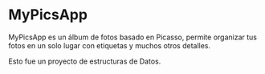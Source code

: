 # MyPicsApp
MyPicsApp es un álbum de fotos basado en Picasso, permite organizar tus fotos en un solo lugar con etiquetas y muchos otros detalles.

Esto fue un proyecto de estructuras de Datos.
